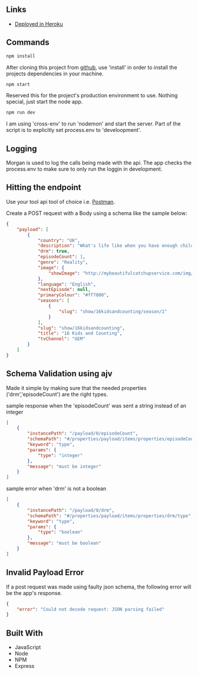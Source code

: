 
## Links

- [Deployed in Heroku](https://code-challenge-for-nine.herokuapp.com/ "Live View")

## Commands


```bash
npm install
```

After cloning this project from [github](https://github.com/rbyusi/shows.git), use 'install' in order to install the projects dependencies in your machine.

```bash
npm start
```

Reserved this for the project's production environment to use. Nothing special, just start the node app.

```bash
npm run dev
```

I am using 'cross-env' to run 'nodemon' and start the server. Part of the script is to explicitly set process.env to 'develoopment'.

## Logging

Morgan is used to log the calls being made with the api. The app checks the process.env to make sure to only run the loggin in development.

## Hitting the endpoint 

Use your tool api tool of choice i.e. [Postman](https://www.postman.com/downloads/). 

Create a POST request with a Body using a schema like the sample below:

```json
{
    "payload": [
        {
            "country": "UK",
            "description": "What's life like when you have enough children to field your own football team?",
            "drm": true,
            "episodeCount": 1,
            "genre": "Reality",
            "image": {
                "showImage": "http://mybeautifulcatchupservice.com/img/shows/16KidsandCounting1280.jpg"
            },
            "language": "English",
            "nextEpisode": null,
            "primaryColour": "#ff7800",
            "seasons": [
                {
                    "slug": "show/16kidsandcounting/season/1"
                }
            ],
            "slug": "show/16kidsandcounting",
            "title": "16 Kids and Counting",
            "tvChannel": "GEM"
        }
    ]
}
```

## Schema Validation using ajv

Made it simple by making sure that the needed properties ('drm','episodeCount') are the right types. 

sample response when the 'episodeCount' was sent a string instead of an integer

```json
[
    {
        "instancePath": "/payload/0/episodeCount",
        "schemaPath": "#/properties/payload/items/properties/episodeCount/type",
        "keyword": "type",
        "params": {
            "type": "integer"
        },
        "message": "must be integer"
    }
]
```

sample error when 'drm' is not a boolean

```json
[
    {
        "instancePath": "/payload/0/drm",
        "schemaPath": "#/properties/payload/items/properties/drm/type",
        "keyword": "type",
        "params": {
            "type": "boolean"
        },
        "message": "must be boolean"
    }
]
```


## Invalid Payload Error

If a post request was made using faulty json schema, the following error will be the app's response.

```json
{
    "error": "Could not decode request: JSON parsing failed"
}
```


## Built With

- JavaScript
- Node
- NPM
- Express